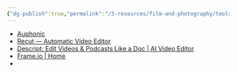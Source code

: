 ```yaml
---
{"dg-publish":true,"permalink":"/3-resources/film-and-photography/tools-for-you-tube-and-podcasts/","tags":["🎬_Film","🌱_Processing"],"updated":"2025-10-18T23:14:05.708-07:00"}
---
```



- [Auphonic](https://auphonic.com/)
- [Recut — Automatic Video Editor](https://getrecut.com/)
- [Descript: Edit Videos & Podcasts Like a Doc \| AI Video Editor](https://www.descript.com/)
- [Frame.io \| Home](https://frame.io/)
- 